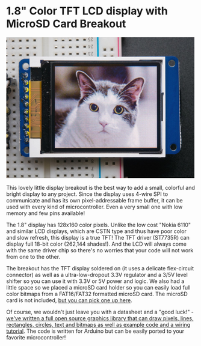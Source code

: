 # 1.8" Color TFT LCD display with MicroSD Card Breakout

<a href="http://www.adafruit.com/products/358"><img src="assets/board.jpg?raw=true" width="500px"></a>

This lovely little display breakout is the best way to add a small, colorful and bright display to any project. Since the display uses 4-wire SPI to communicate and has its own pixel-addressable frame buffer, it can be used with every kind of microcontroller. Even a very small one with low memory and few pins available!

The 1.8" display has 128x160 color pixels. Unlike the low cost "Nokia 6110" and similar LCD displays, which are CSTN type and thus have poor color and slow refresh, this display is a true TFT! The TFT driver (ST7735R) can display full 18-bit color (262,144 shades!). And the LCD will always come with the same driver chip so there's no worries that your code will not work from one to the other.

The breakout has the TFT display soldered on (it uses a delicate flex-circuit connector) as well as a ultra-low-dropout 3.3V regulator and a 3/5V level shifter so you can use it with 3.3V or 5V power and logic. We also had a little space so we placed a microSD card holder so you can easily load full color bitmaps from a FAT16/FAT32 formatted microSD card. The microSD card is not included, [but you can pick one up here](https://www.adafruit.com/product/102).

Of course, we wouldn't just leave you with a datasheet and a "good luck!" - [we've written a full open source graphics library that can draw pixels, lines, rectangles, circles, text and bitmaps as well as example code and a wiring tutorial](https://learn.adafruit.com/1-8-tft-display). The code is written for Arduino but can be easily ported to your favorite microcontroller!

